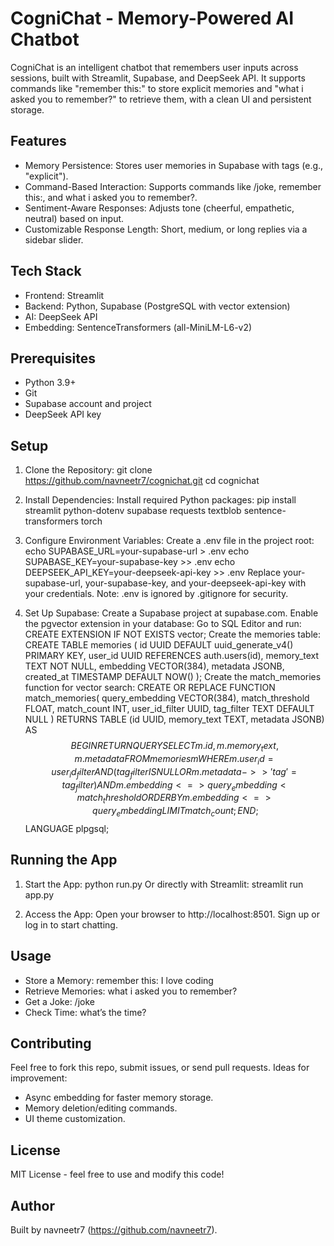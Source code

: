 # CogniChat - Memory-Powered AI Chatbot

CogniChat is an intelligent chatbot that remembers user inputs across sessions, built with Streamlit, Supabase, and DeepSeek API. It supports commands like "remember this:" to store explicit memories and "what i asked you to remember?" to retrieve them, with a clean UI and persistent storage.

## Features
- Memory Persistence: Stores user memories in Supabase with tags (e.g., "explicit").
- Command-Based Interaction: Supports commands like /joke, remember this:, and what i asked you to remember?.
- Sentiment-Aware Responses: Adjusts tone (cheerful, empathetic, neutral) based on input.
- Customizable Response Length: Short, medium, or long replies via a sidebar slider.

## Tech Stack
- Frontend: Streamlit
- Backend: Python, Supabase (PostgreSQL with vector extension)
- AI: DeepSeek API
- Embedding: SentenceTransformers (all-MiniLM-L6-v2)

## Prerequisites
- Python 3.9+
- Git
- Supabase account and project
- DeepSeek API key

## Setup
1. Clone the Repository:
   git clone https://github.com/navneetr7/cognichat.git
   cd cognichat

2. Install Dependencies:
   Install required Python packages:
   pip install streamlit python-dotenv supabase requests textblob sentence-transformers torch

3. Configure Environment Variables:
   Create a .env file in the project root:
   echo SUPABASE_URL=your-supabase-url > .env
   echo SUPABASE_KEY=your-supabase-key >> .env
   echo DEEPSEEK_API_KEY=your-deepseek-api-key >> .env
   Replace your-supabase-url, your-supabase-key, and your-deepseek-api-key with your credentials.
   Note: .env is ignored by .gitignore for security.

4. Set Up Supabase:
   Create a Supabase project at supabase.com.
   Enable the pgvector extension in your database:
   Go to SQL Editor and run:
   CREATE EXTENSION IF NOT EXISTS vector;
   Create the memories table:
   CREATE TABLE memories (
     id UUID DEFAULT uuid_generate_v4() PRIMARY KEY,
     user_id UUID REFERENCES auth.users(id),
     memory_text TEXT NOT NULL,
     embedding VECTOR(384),
     metadata JSONB,
     created_at TIMESTAMP DEFAULT NOW()
   );
   Create the match_memories function for vector search:
   CREATE OR REPLACE FUNCTION match_memories(
     query_embedding VECTOR(384),
     match_threshold FLOAT,
     match_count INT,
     user_id_filter UUID,
     tag_filter TEXT DEFAULT NULL
   )
   RETURNS TABLE (id UUID, memory_text TEXT, metadata JSONB) AS $$
   BEGIN
     RETURN QUERY
     SELECT m.id, m.memory_text, m.metadata
     FROM memories m
     WHERE m.user_id = user_id_filter
     AND (tag_filter IS NULL OR m.metadata->>'tag' = tag_filter)
     AND m.embedding <=> query_embedding < match_threshold
     ORDER BY m.embedding <=> query_embedding
     LIMIT match_count;
   END;
   $$ LANGUAGE plpgsql;

## Running the App
1. Start the App:
   python run.py
   Or directly with Streamlit:
   streamlit run app.py

2. Access the App:
   Open your browser to http://localhost:8501.
   Sign up or log in to start chatting.

## Usage
- Store a Memory: remember this: I love coding
- Retrieve Memories: what i asked you to remember?
- Get a Joke: /joke
- Check Time: what’s the time?

## Contributing
Feel free to fork this repo, submit issues, or send pull requests. Ideas for improvement:
- Async embedding for faster memory storage.
- Memory deletion/editing commands.
- UI theme customization.

## License
MIT License - feel free to use and modify this code!

## Author
Built by navneetr7 (https://github.com/navneetr7).